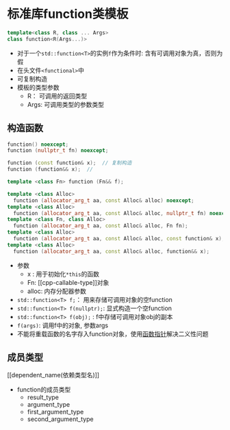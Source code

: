 # 标准库function类模板

```c++
template<class R, class ... Args>
class function<R(Args...)>
```

- 对于一个`std::function<T>`的实例`f`作为条件时: 含有可调用对象为真，否则为假
- 在头文件`<functional>`中
- 可复制构造
- 模板的类型参数
  - R： 可调用的返回类型
  - Args: 可调用类型的参数类型

## 构造函数

```c++
function() noexcept;
function (nullptr_t fn) noexcept;

function (const function& x);  // 复制构造
function (function&& x);  // 

template <class Fn> function (Fn&& f);

template <class Alloc>
  function (allocator_arg_t aa, const Alloc& alloc) noexcept;
template <class Alloc>
  function (allocator_arg_t aa, const Alloc& alloc, nullptr_t fn) noexcept;
template <class Fn, class Alloc>
  function (allocator_arg_t aa, const Alloc& alloc, Fn fn);
template <class Alloc>
  function (allocator_arg_t aa, const Alloc& alloc, const function& x);
template <class Alloc>
  function (allocator_arg_t aa, const Alloc& alloc, function&& x);
```

- 参数
  - x : 用于初始化`*this`的函数
  - Fn: [[cpp-callable-type]]对象
  - alloc: 内存分配器参数
- `std::function<T> f;`： 用来存储可调用对象的空function
- `std::function<T> f(nullptr);`: 显式构造一个空function
- `std::function<T> f(obj);` :  f中存储可调用对象obj的副本
- `f(args)`: 调用f中的对象, 参数args
- 不能将重载函数的名字存入function对象，使用[函数指针](c++-function-pointer.md)解决二义性问题 

## 成员类型

[[dependent_name(依赖类型名)]]

- function的成员类型
  - result_type
  - argument_type
  - first_argument_type
  - second_argument_type

